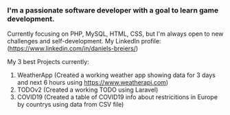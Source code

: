 ### I'm a passionate software developer with a goal to learn game development.
Currently focusing on PHP, MySQL, HTML, CSS, but I'm always open to new challenges and self-development.
My LinkedIn profile: (https://www.linkedin.com/in/daniels-breiers/)

My 3 best Projects currently:
1. WeatherApp (Created a working weather app showing data for 3 days and next 6 hours using https://www.weatherapi.com)
2. TODOv2 (Created a working TODO using Laravel)
3. COVID19 (Created a table of COVID19 info about restricitions in Europe by countrys using data from CSV file)

<!--
**TheCodRatchet/TheCodRatchet** is a ✨ _special_ ✨ repository because its `README.md` (this file) appears on your GitHub profile.

Here are some ideas to get you started:

- 🔭 I’m currently working on ...
- 🌱 I’m currently learning ...
- 👯 I’m looking to collaborate on ...
- 🤔 I’m looking for help with ...
- 💬 Ask me about ...
- 📫 How to reach me: ...
- 😄 Pronouns: ...
- ⚡ Fun fact: ...
-->
